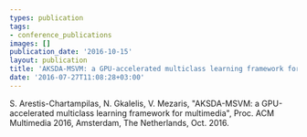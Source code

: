 ```yaml
---
types: publication
tags:
- conference_publications
images: []
publication_date: '2016-10-15'
layout: publication
title: 'AKSDA-MSVM: a GPU-accelerated multiclass learning framework for multimedia'
date: '2016-07-27T11:08:28+03:00'
---
```

<p>S. Arestis-Chartampilas, N. Gkalelis, V. Mezaris, "AKSDA-MSVM: a GPU-accelerated multiclass learning framework for multimedia", Proc. ACM Multimedia 2016, Amsterdam, The Netherlands, Oct. 2016.</p>
